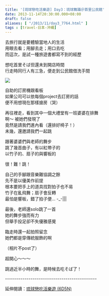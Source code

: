 ```yaml
---
title: '[琉球戀吃活樂遊] Day3：琉球舞踊＠首里公民館'
date: 2013-11-14T20:30:00.000+08:00
draft: false
aliases: [ "/2013/11/day3_7764.html" ]
tags : [travel-日本-沖繩]
---
```


去旅行就是要體驗當地人的生活  
用眼去看；用腳去走；用口去吃  
而這次，是試一種旅遊書都寫不到的經歷

  

想吃首里そば但還未到開店時間  
行走時同行人有三急，便走到公民館借洗手間

![](/images/okinawa3c.jpg)

自助的訂房機跟看板  
如果公司可以依每個project去訂房的話  
便不用想現在那樣搶房（哭）

  

再往裡走，看到其中一個大禮堂有一班婆婆在排舞  
啊～ 被她們發現了  
竟然是請我們進內看（還排好椅子！）  
未幾，還邀請我們一起跳

  

跟著婆婆們與老師的舞步  
跳了幾首曲子，有以紅帶子的  
以竹子的、扇子的與響板的

  

很！難！跳！

  

自己的手腳跟音樂難協調之餘  
先不是以優美作前提  
根本要把手上的道具找對拍子也不易  
竹子在亂飛舞；扇子會反轉  
最怕是響板，錯了拍子便... -\_-|||

  

最後，老師還solo跳了一首  
她的舞步強而有力  
但舉手投足卻不失優雅感覺

  

臨走時還一起拍照留念  
她們都是穿傳統服飾的啊  

（相片不post了）

  

超開心～～～

  

  

  

跳過近半小時的舞，是時候去吃そば了！  
  
\-----------------------------------------------  
  
延伸閱讀：[琉球戀吃活樂遊 (6D5N)](https://hidie.net/okinawa6d5n/)
